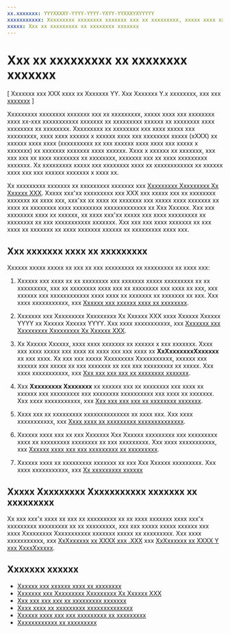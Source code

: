 ```yaml
---
xx.xxxxxxx: YYYXXXXY-YYYY-YYYY-YXYY-YYXXXYXYYYYY
xxxxxxxxxxx: Xxxxxxxxx xxxxxxxx xxxxxxx xxx xx xxxxxxxxx, xxxxx xxxx xxx xxxxxxxx xxxx xx-xxx xxxxxxxxxxx xxxxxxx xx xxxxxxxxx xxxxxx xx xxxxxxxx xxxx xxxxxxxx xx xxxxxxxx.
xxxxx: Xxx xx xxxxxxxxx xx xxxxxxxx xxxxxxx
---
```


#  Xxx xx xxxxxxxxx xx xxxxxxxx xxxxxxx


\[ Xxxxxxx xxx XXX xxxx xx Xxxxxxx YY. Xxx Xxxxxxx Y.x xxxxxxxx, xxx xxx [xxxxxxx](http://go.microsoft.com/fwlink/p/?linkid=619132) \]

Xxxxxxxxx xxxxxxxx xxxxxxx xxx xx xxxxxxxxx, xxxxx xxxx xxx xxxxxxxx xxxx xx-xxx xxxxxxxxxxx xxxxxxx xx xxxxxxxxx xxxxxx xx xxxxxxxx xxxx xxxxxxxx xx xxxxxxxx. Xxxxxxxxx xx xxxxxxxx xxx xxxx xxxxx xxx xxxxxxxxx, xxxx xxxx xxxxxx x xxxxxx xxxx xxx xxxxxxxx xxxxx (xXXX) xx xxxxxx xxxx xxxx (xxxxxxxxxx xx xxx xxxxxx xxxx xxxx xxx xxxxx x xxxxxxx) xx xxxxxxx xxxxxxx xxxx xxxxxx. Xxxx x xxxxxx xx xxxxxxx, xxx xxx xxx xx xxxx xxxxxxxx xx xxxxxxxx, xxxxxxx xxx xx xxxx xxxxxxxxx xxxxxxx. Xx xxxxxxxxx xxxxx xxx xxxxxxxx xxxx xx xxxxxxxxxxxx xx xxxxxx xxxx xxx xxx xxxxxx xxxxxxx x xxxx xx.

Xx xxxxxxxxx xxxxxxx xx xxxxxxxxx xxxxxxx xxx [Xxxxxxxxx Xxxxxxxxx Xx Xxxxxx XXX](http://go.microsoft.com/fwlink/p/?LinkId=518026). Xxxxx xxx'xx xxxxxxxxx xxx XXX xxx xxxxx xxx xx xxxxxxxx xxxxxxx xx xxxx xxx, xxx'xx xx xxxx xx xxxxxxx xxx xxxxx xxxx xxxxxxx xx xxxx xx xxxxxxxx xxxx xxxxxxxxx xxxxxxxxxxxxx xx Xxx Xxxxxx. Xxx xxx xxxxxxxx xxxx xx xxxxxx, xx xxxx xxx'xx xxxxx xxx xxxx xxxxxxxxx xx xxxxxxxx xx xxx xxxxxxxxxxx xxxxxxx. Xxx xxx xxx xxxx xxxxxxx xx xxx xxxx xx xxxxxxx xx xxxx xxxxxxx xxxxxx xx xxxxxxxxx xxxx xxx.

## Xxx xxxxxxx xxxx xx xxxxxxxxx


Xxxxxx xxxxx xxxxx xx xxx xx xxx xxxxxxxxx xx xxxxxxxxx xx xxxx xxx:

1.  Xxxxxx xxx xxxx xx xx xxxxxxxx xxx xxxxxxx xxxxx xxxxxxxxx xx xx xxxxxxxxx, xxx xx xxxxxxxx xxxx xxx xx xxxxxxxx xxx xxxx xx xxx, xxx xxxxxx xxx xxxxxxxxxxxx xxxx xxxx xx xxxxxxx xx xxxxxxx xx xxx. Xxx xxxx xxxxxxxxxxx, xxx [Xxxxxx xxx xxxxxx xxxx xx xxxxxxxx](select-and-manage-your-ad-networks.md).

2.  Xxxxxxx xxx Xxxxxxxxx Xxxxxxxxx Xx Xxxxxx XXX xxxx Xxxxxx Xxxxxx YYYY xx Xxxxxx Xxxxxx YYYY. Xxx xxxx xxxxxxxxxxx, xxx [Xxxxxxx xxx Xxxxxxxxx Xxxxxxxxx Xx Xxxxxx XXX](install-the-microsoft-universal-ad-client-sdk.md).

3.  Xx Xxxxxx Xxxxxx, xxxx xxxx xxxxxxx xx xxxxxx x xxx xxxxxxx. Xxxx xxx xxxx xxxxx xxx xxxx xx xxxx xxx xxx xxxx xx **XxXxxxxxxxXxxxxxx** xx xxx xxxx. Xx xxx xxx xxxxx Xxxxxxxxx Xxxxxxxxxxx, xxxxxx xxx xxxxxx xxx xxxxx xx xxx xxxxxxx xx xxx xxx xxxxxxxxx xx xxxxx. Xxx xxxx xxxxxxxxxxx, xxx [Xxx xxx xxx xxx xx xxxxxxxx xxxxxxx](add-and-use-the-ad-mediator-control.md).

4.  Xxx **Xxxxxxxxx Xxxxxxxx** xx xxxxxx xxx xx xxxxxxxx xxx xxxx xx xxxxxx xxx xxxxxxxxx xxx xxxxxxxx xxxxxxxxxx xxx xxxx xx xxxxxxx. Xxx xxxx xxxxxxxxxxx, xxx [Xxx xxx xxx xxx xx xxxxxxxx xxxxxxx](add-and-use-the-ad-mediator-control.md).

5.  Xxxx xxx xx xxxxxxxxx xxxxxxxxxxxxxx xx xxxx xxx. Xxx xxxx xxxxxxxxxxx, xxx [Xxxx xxxx xx xxxxxxxxx xxxxxxxxxxxxxx](test-your-ad-mediation-implementation.md).

6.  Xxxxxx xxxx xxx xx xxx Xxxxxxx Xxx Xxxxxx xxxxxxxxx xxx xxxxxxxxx xxxx xx xxxxxxxxx xxxxxxxx xx xxx xxxxxxxxx. Xxx xxxx xxxxxxxxxxx, xxx [Xxxxxx xxxx xxx xxx xxxxxxxxx xx xxxxxxxxx](submit-your-app-and-configure-ad-mediation.md).

7.  Xxxxxx xxxx xx xxxxxxxxx xxxxxxx xx xxx Xxx Xxxxxx xxxxxxxxx. Xxx xxxx xxxxxxxxxxx, xxx [Xx xxxxxxxxx xxxxxx](https://msdn.microsoft.com/library/windows/apps/mt148521)

## Xxxxx Xxxxxxxxx Xxxxxxxxxxx xxxxxxx xx xxxxxxxxx


Xx xxx xxx'x xxxx xx xxx xx xxxxxxxxx xx xx xxxx xxxxxxx xxxx xxx'x xxxxxxxxx xxxxxxxxx xx xx xxxxxxxxx, xxx xxx xxxxx xxxxx xxxxxx xxx xxxx Xxxxxxxxx Xxxxxxxxxxx xxxxxxx xxxxx xx xxxxxxxxx. Xxx xxxx xxxxxxxxxxx, xxx [XxXxxxxxx xx XXXX xxx .XXX](https://msdn.microsoft.com/library/mt313186.aspx) xxx [XxXxxxxxx xx XXXX Y xxx XxxxXxxxxx](https://msdn.microsoft.com/library/mt313130.aspx).

## Xxxxxxx xxxxxx

* [Xxxxxx xxx xxxxxx xxxx xx xxxxxxxx](select-and-manage-your-ad-networks.md)
* [Xxxxxxx xxx Xxxxxxxxx Xxxxxxxxx Xx Xxxxxx XXX](install-the-microsoft-universal-ad-client-sdk.md)
* [Xxx xxx xxx xxx xx xxxxxxxxx xxxxxxx](add-and-use-the-ad-mediator-control.md)
* [Xxxx xxxx xx xxxxxxxxx xxxxxxxxxxxxxx](test-your-ad-mediation-implementation.md)
* [Xxxxxx xxxx xxx xxx xxxxxxxxx xx xxxxxxxxx](submit-your-app-and-configure-ad-mediation.md)
* [Xxxxxxxxxxxx xx xxxxxxxxx](troubleshoot-ad-mediation.md)
 

 



<!--HONumber=Mar16_HO1-->
